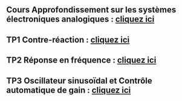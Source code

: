 ## Cours Approfondissement sur les systèmes électroniques analogiques : <a href="https://afarciniegasm.github.io/Enseignement/Electronique/SE6/00_Cours_Intro_SE6.pdf" target="_blank">cliquez ici</a>  <br>

## TP1 Contre-réaction : <a href="https://afarciniegasm.github.io/Enseignement/Electronique/SE6/TP1_Contrereaction.pdf" target="_blank">cliquez ici</a>  <br>

## TP2 Réponse en fréquence : <a href="https://afarciniegasm.github.io/Enseignement/Electronique/SE6/TP2_ReponseFrequence.pdf" target="_blank">cliquez ici</a>  <br>

## TP3 Oscillateur sinusoïdal et Contrôle automatique de gain : <a href="https://afarciniegasm.github.io/Enseignement/Electronique/SE6/TP3_OscillateurPontWien.pdf" target="_blank">cliquez ici</a>  <br>
